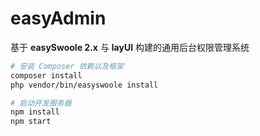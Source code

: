 # easyAdmin

基于 **easySwoole 2.x** 与 **layUI** 构建的通用后台权限管理系统

```bash
# 安装 Composer 依赖以及框架
composer install
php vendor/bin/easyswoole install

# 启动开发服务器
npm install
npm start
```